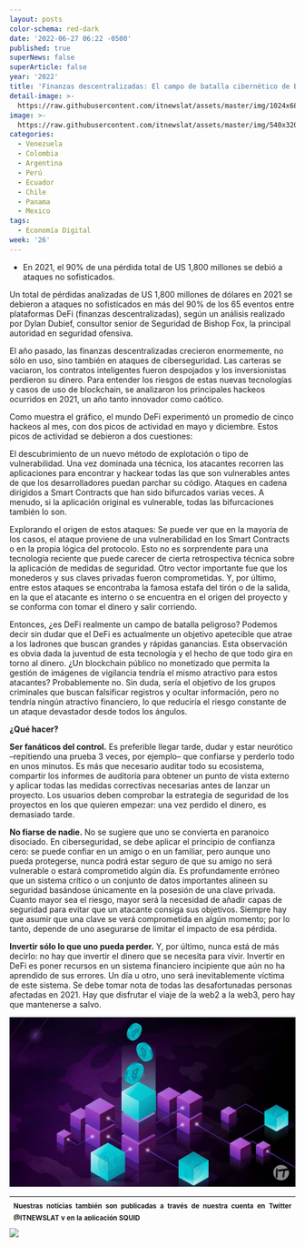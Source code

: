 ```yaml
---
layout: posts
color-schema: red-dark
date: '2022-06-27 06:22 -0500'
published: true
superNews: false
superArticle: false
year: '2022'
title: 'Finanzas descentralizadas: El campo de batalla cibernético de Blockchain'
detail-image: >-
  https://raw.githubusercontent.com/itnewslat/assets/master/img/1024x680/finanzas-bitcoin-g.jpg
image: >-
  https://raw.githubusercontent.com/itnewslat/assets/master/img/540x320/finanzas-bitcoin-p.jpg
categories:
  - Venezuela
  - Colombia
  - Argentina
  - Perú
  - Ecuador
  - Chile
  - Panama
  - Mexico
tags:
  - Economía Digital
week: '26'
---
```

- En 2021, el 90% de una pérdida total de US 1,800 millones se debió a ataques no sofisticados.

Un total de pérdidas analizadas de US 1,800 millones de dólares en 2021 se debieron a ataques no sofisticados en más del 90% de los 65 eventos entre plataformas DeFi (finanzas descentralizadas), según un análisis realizado por Dylan Dubief, consultor senior de Seguridad de Bishop Fox, la principal autoridad en seguridad ofensiva.
 
El año pasado, las finanzas descentralizadas crecieron enormemente, no sólo en uso, sino también en ataques de ciberseguridad. Las carteras se vaciaron, los contratos inteligentes fueron despojados y los inversionistas perdieron su dinero. Para entender los riesgos de estas nuevas tecnologías y casos de uso de blockchain, se analizaron los principales hackeos ocurridos en 2021, un año tanto innovador como caótico.
 
Como muestra el gráfico, el mundo DeFi experimentó un promedio de cinco hackeos al mes, con dos picos de actividad en mayo y diciembre. Estos picos de actividad se debieron a dos cuestiones:
 
El descubrimiento de un nuevo método de explotación o tipo de vulnerabilidad. Una vez dominada una técnica, los atacantes recorren las aplicaciones para encontrar y hackear todas las que son vulnerables antes de que los desarrolladores puedan parchar su código.
Ataques en cadena dirigidos a Smart Contracts que han sido bifurcados varias veces. A menudo, si la aplicación original es vulnerable, todas las bifurcaciones también lo son.
 
Explorando el origen de estos ataques: Se puede ver que en la mayoría de los casos, el ataque proviene de una vulnerabilidad en los Smart Contracts o en la propia lógica del protocolo. Esto no es sorprendente para una tecnología reciente que puede carecer de cierta retrospectiva técnica sobre la aplicación de medidas de seguridad. Otro vector importante fue que los monederos y sus claves privadas fueron comprometidas. Y, por último, entre estos ataques se encontraba la famosa estafa del tirón o de la salida, en la que el atacante es interno o se encuentra en el origen del proyecto y se conforma con tomar el dinero y salir corriendo.
 
Entonces, ¿es DeFi realmente un campo de batalla peligroso?
Podemos decir sin dudar que el DeFi es actualmente un objetivo apetecible que atrae a los ladrones que buscan grandes y rápidas ganancias. Esta observación es obvia dada la juventud de esta tecnología y el hecho de que todo gira en torno al dinero. ¿Un blockchain público no monetizado que permita la gestión de imágenes de vigilancia tendría el mismo atractivo para estos atacantes? Probablemente no. Sin duda, sería el objetivo de los grupos criminales que buscan falsificar registros y ocultar información, pero no tendría ningún atractivo financiero, lo que reduciría el riesgo constante de un ataque devastador desde todos los ángulos.
 
**¿Qué hacer?**
 
**Ser fanáticos del control.**
Es preferible llegar tarde, dudar y estar neurótico –repitiendo una prueba 3 veces, por ejemplo– que confiarse y perderlo todo en unos minutos. Es más que necesario auditar todo su ecosistema, compartir los informes de auditoría para obtener un punto de vista externo y aplicar todas las medidas correctivas necesarias antes de lanzar un proyecto. Los usuarios deben comprobar la estrategia de seguridad de los proyectos en los que quieren empezar: una vez perdido el dinero, es demasiado tarde.
 
**No fiarse de nadie.**
No se sugiere que uno se convierta en paranoico disociado. En ciberseguridad, se debe aplicar el principio de confianza cero: se puede confiar en un amigo o en un familiar, pero aunque uno pueda protegerse, nunca podrá estar seguro de que su amigo no será vulnerable o estará comprometido algún día. Es profundamente erróneo que un sistema crítico o un conjunto de datos importantes alineen su seguridad basándose únicamente en la posesión de una clave privada. Cuanto mayor sea el riesgo, mayor será la necesidad de añadir capas de seguridad para evitar que un atacante consiga sus objetivos. Siempre hay que asumir que una clave se verá comprometida en algún momento; por lo tanto, depende de uno asegurarse de limitar el impacto de esa pérdida.
 
**Invertir sólo lo que uno pueda perder.**
Y, por último, nunca está de más decirlo: no hay que invertir el dinero que se necesita para vivir. Invertir en DeFi es poner recursos en un sistema financiero incipiente que aún no ha aprendido de sus errores. Un día u otro, uno será inevitablemente víctima de este sistema. Se debe tomar nota de todas las desafortunadas personas afectadas en 2021. Hay que disfrutar el viaje de la web2 a la web3, pero hay que mantenerse a salvo.

![](https://raw.githubusercontent.com/itnewslat/assets/master/img/540x320/finanzas-bitcoin-p.jpg)

<table style="height: 42px;" width="569">
<tbody>
<tr>
<td style="text-align: justify;"><sub><strong>Nuestras noticias también son publicadas a través de nuestra cuenta en Twitter <a href="https://twitter.com/itnewslat?lang=es">@ITNEWSLAT</a> y en la aplicación <a href="https://squidapp.co/en/">SQUID</a></strong></sub></td>
</tr>
</tbody>
</table>

<img src="https://tracker.metricool.com/c3po.jpg?hash=56f88a41e39ab42c063cc51676587a04"/>